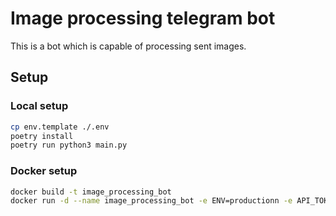 # Image processing telegram bot

This is a bot which is capable of processing sent images.

## Setup

### Local setup

```bash
cp env.template ./.env
poetry install
poetry run python3 main.py
```

### Docker setup

```bash
docker build -t image_processing_bot 
docker run -d --name image_processing_bot -e ENV=productionn -e API_TOKEN=1111:YOUR_TOKEN image_processing_bot python3 main.py.
```